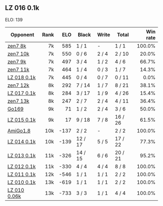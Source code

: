 ## LZ 016 0.1k ##

ELO: 139

Opponent | Rank | ELO | Black | Write | Total | Win rate
---------|-----:|----:|-------|-------|-------|-------:
[zen7 8k](zen7%208k.md) | 7k | 585 | 1 / 1 | - | 1 / 1 | 100.0%
[zen7 10k](zen7%2010k.md) | 7k | 550 | 0 / 6 | 2 / 4 | 2 / 10 | 20.0%
[zen7 9k](zen7%209k.md) | 7k | 497 | 3 / 4 | 1 / 2 | 4 / 6 | 66.7%
[zen7 11k](zen7%2011k.md) | 7k | 464 | 1 / 4 | 0 / 3 | 1 / 7 | 14.3%
[LZ 018 0.1k](LZ%20018%200.1k.md) | 7k | 445 | 0 / 4 | 0 / 7 | 0 / 11 | 0.0%
[zen7 12k](zen7%2012k.md) | 8k | 292 | 7 / 14 | 1 / 7 | 8 / 21 | 38.1%
[LZ 017 0.1k](LZ%20017%200.1k.md) | 8k | 284 | 3 / 17 | 1 / 9 | 4 / 26 | 15.4%
[zen7 13k](zen7%2013k.md) | 8k | 247 | 2 / 7 | 2 / 4 | 4 / 11 | 36.4%
[Go169](Go169.md) | 9k | 71 | 1 / 2 | 2 / 4 | 3 / 6 | 50.0%
[LZ 015 0.1k](LZ%20015%200.1k.md) | 9k | 17 | 9 / 18 | 7 / 8 | 16 / 26 | 61.5%
[AmiGo1.8](AmiGo1.8.md) | 10k | -137 | 2 / 2 | - | 2 / 2 | 100.0%
[LZ 014 0.1k](LZ%20014%200.1k.md) | 10k | -139 | 12 / 17 | 5 / 5 | 17 / 22 | 77.3%
[LZ 013 0.1k](LZ%20013%200.1k.md) | 11k | -326 | 14 / 15 | 6 / 6 | 20 / 21 | 95.2%
[LZ 012 0.1k](LZ%20012%200.1k.md) | 11k | -330 | 4 / 4 | 4 / 4 | 8 / 8 | 100.0%
[LZ 011 0.1k](LZ%20011%200.1k.md) | 12k | -546 | 1 / 1 | 1 / 1 | 2 / 2 | 100.0%
[LZ 010 0.1k](LZ%20010%200.1k.md) | 13k | -619 | 1 / 1 | 1 / 1 | 2 / 2 | 100.0%
[LZ 010 0.06k](LZ%20010%200.06k.md) | 13k | -733 | 3 / 3 | 1 / 1 | 4 / 4 | 100.0%
